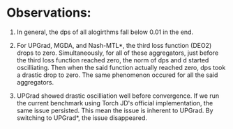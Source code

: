 # Observations:

1. In general, the dps of all alogirthms fall below 0.01 in the end. 

2. For UPGrad, MGDA, and Nash-MTL*, the third loss function (DEO2) drops to zero. Simultaneously, for all of these aggregators, just before the third loss function reached zero, the norm of dps and d started oscilliating. Then when the said function actually reached zero, dps took a drastic drop to zero. The same phenomenon occured for all the said aggregators.  

3. UPGrad showed drastic oscilliation well before convergence. If we run the current benchmark using Torch JD's official implementation, the same issue persisted. This mean the issue is inherent to UPGrad. By switching to UPGrad*, the issue disappeared. 
